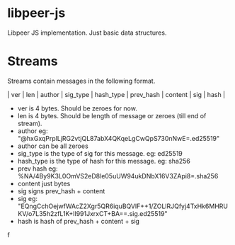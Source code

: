 # libpeer-js

Libpeer JS implementation. Just basic data structures.

# Streams

Streams contain messages in the following format.

| ver | len | author | sig_type | hash_type | prev_hash | content | sig | hash |

- ver is 4 bytes. Should be zeroes for now.
- len is 4 bytes. Should be length of message or zeroes (till end of stream).
- author eg: "@hxGxqPrplLjRG2vtjQL87abX4QKqeLgCwQpS730nNwE=.ed25519"
- author can be all zeroes
- sig_type is the type of sig for this message. eg: ed25519
- hash_type is the type of hash for this message. eg: sha256
- prev hash eg: %NA/4By9K3L0OmVS2eD8le05uUW94ukDNbX16V3ZApi8=.sha256
- content just bytes
- sig signs prev_hash + content
- sig eg: "EQngCchOejwfWAcZ2Xgr5QR6iquBQVlF++1/ZOLlRJQfyj4TxHk6MHRUKV/o7L35h2zfL1K+Il991JxrxCT+BA==.sig.ed25519"
- hash is hash of prev_hash + content + sig

f